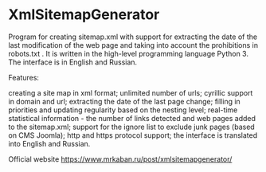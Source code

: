 # XmlSitemapGenerator
Program for creating sitemap.xml with support for extracting the date of the last modification of the web page and taking into account the prohibitions in robots.txt . It is written in the high-level programming language Python 3. The interface is in English and Russian.

Features:

creating a site map in xml format;
unlimited number of urls;
cyrillic support in domain and url;
extracting the date of the last page change;
filling in priorities and updating regularity based on the nesting level;
real-time statistical information - the number of links detected and web pages added to the sitemap.xml;
support for the ignore list to exclude junk pages (based on CMS Joomla);
http and https protocol support;
the interface is translated into English and Russian. 

Official website https://www.mrkaban.ru/post/xmlsitemapgenerator/
